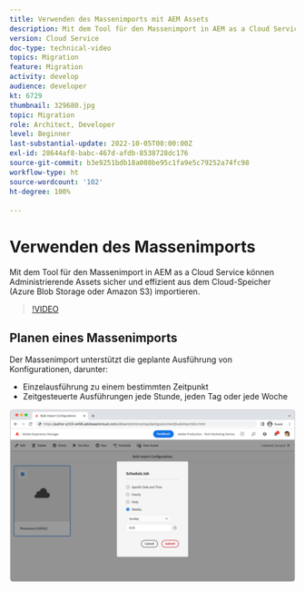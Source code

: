 ```yaml
---
title: Verwenden des Massenimports mit AEM Assets
description: Mit dem Tool für den Massenimport in AEM as a Cloud Service können Administrierende Assets sicher und effizient aus dem Cloud-Speicher (Azure Blob Storage oder Amazon S3) importieren.
version: Cloud Service
doc-type: technical-video
topics: Migration
feature: Migration
activity: develop
audience: developer
kt: 6729
thumbnail: 329680.jpg
topic: Migration
role: Architect, Developer
level: Beginner
last-substantial-update: 2022-10-05T00:00:00Z
exl-id: 28644af8-babc-467d-afdb-8538728dc176
source-git-commit: b3e9251bdb18a008be95c1fa9e5c79252a74fc98
workflow-type: ht
source-wordcount: '102'
ht-degree: 100%

---
```


# Verwenden des Massenimports

Mit dem Tool für den Massenimport in AEM as a Cloud Service können Administrierende Assets sicher und effizient aus dem Cloud-Speicher (Azure Blob Storage oder Amazon S3) importieren.

>[!VIDEO](https://video.tv.adobe.com/v/329680?quality=12&learn=on)

## Planen eines Massenimports

Der Massenimport unterstützt die geplante Ausführung von Konfigurationen, darunter:

+ Einzelausführung zu einem bestimmten Zeitpunkt
+ Zeitgesteuerte Ausführungen jede Stunde, jeden Tag oder jede Woche

![Massenimport-Zeitplan](./assets/bulk-import/schedule.png)